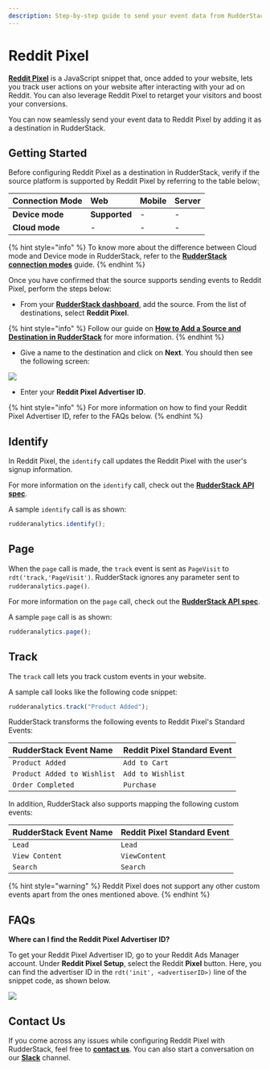```yaml
---
description: Step-by-step guide to send your event data from RudderStack to Reddit Pixel.
---
```


# Reddit Pixel

[**Reddit Pixel**](https://ads.reddit.com/) is a JavaScript snippet that, once added to your website, lets you track user actions on your website after interacting with your ad on Reddit. You can also leverage Reddit Pixel to retarget your visitors and boost your conversions.

You can now seamlessly send your event data to Reddit Pixel by adding it as a destination in RudderStack.

## Getting Started

Before configuring Reddit Pixel as a destination in RudderStack, verify if the source platform is supported by Reddit Pixel by referring to the table below: ̦

| **Connection Mode** | **Web** | **Mobile** | **Server** |
| :--- | :--- | :--- | :--- |
| **Device mode** | **Supported** | - | - |
| **Cloud mode** | - | - | - |

{% hint style="info" %}
To know more about the difference between Cloud mode and Device mode in RudderStack, refer to the [**RudderStack connection modes**](https://docs.rudderstack.com/get-started/rudderstack-connection-modes) guide.
{% endhint %}

Once you have confirmed that the source supports sending events to Reddit Pixel, perform the steps below:

* From your [**RudderStack dashboard**](https://app.rudderstack.com/), add the source. From the list of destinations, select **Reddit Pixel**.

{% hint style="info" %}
Follow our guide on [**How to Add a Source and Destination in RudderStack**](https://docs.rudderstack.com/how-to-guides/adding-source-and-destination-rudderstack) for more information.
{% endhint %}

* Give a name to the destination and click on **Next**. You should then see the following screen:

![](../../.gitbook/assets/RedditPixel-1.png)

* Enter your **Reddit Pixel Advertiser ID**.

{% hint style="info" %}
For more information on how to find your Reddit Pixel Advertiser ID, refer to the FAQs below.
{% endhint %}

## Identify

In Reddit Pixel, the `identify` call updates the Reddit Pixel with the user's signup information.

For more information on the `identify` call, check out the [**RudderStack API spec**](https://docs.rudderstack.com/rudderstack-api/rudderstack-spec/identify).

A sample `identify` call is as shown:

```javascript
rudderanalytics.identify();
```

## Page

When the `page` call is made, the `track` event is sent as `PageVisit` to `rdt('track,'PageVisit')`. RudderStack ignores any parameter sent to `rudderanalytics.page()`.

For more information on the `page` call, check out the [**RudderStack API spec**](https://docs.rudderstack.com/rudderstack-api/rudderstack-spec/page).

A sample `page` call is as shown:

```javascript
rudderanalytics.page();
```

## Track

The `track` call lets you track custom events in your website.

A sample call looks like the following code snippet:

```javascript
rudderanalytics.track("Product Added");
```

RudderStack transforms the following events to Reddit Pixel's Standard Events:

| **RudderStack Event Name** | **Reddit Pixel Standard Event** |
| :--- | :--- |
| `Product Added` | `Add to Cart` |
| `Product Added to Wishlist` | `Add to Wishlist` |
| `Order Completed` | `Purchase` |

In addition, RudderStack also supports mapping the following custom events:

| **RudderStack Event Name** | **Reddit Pixel Standard Event** |
| :--- | :--- |
| `Lead` | `Lead` |
| `View Content` | `ViewContent` |
| `Search` | `Search` |

{% hint style="warning" %}
Reddit Pixel does not support any other custom events apart from the ones mentioned above.
{% endhint %}

## FAQs

**Where can I find the Reddit Pixel Advertiser ID?**

To get your Reddit Pixel Advertiser ID, go to your Reddit Ads Manager account. Under **Reddit Pixel Setup**, select the Reddit **Pixel** button. Here, you can find the advertiser ID in the `rdt('init', <advertiserID>)` line of the snippet code, as shown below.

![](../../.gitbook/assets/RedditPixel-2.png)

## Contact Us

If you come across any issues while configuring Reddit Pixel with RudderStack, feel free to [**contact us**](mailto:%20docs@rudderstack.com). You can also start a conversation on our [**Slack**](https://resources.rudderstack.com/join-rudderstack-slack) channel.

